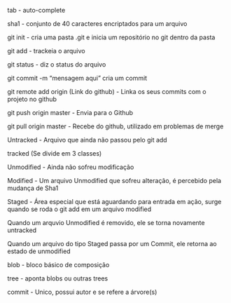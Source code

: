 tab - auto-complete

sha1 - conjunto de 40 caracteres encriptados para um arquivo

git init - cria uma pasta .git e inicia um repositório no git dentro da pasta

git add - trackeia o arquivo

git status - diz o status do arquivo

git commit -m “mensagem aqui” cria um commit

git remote add origin (Link do github) - Linka os seus commits com o projeto no github

git push origin master - Envia para o Github

git pull origin master - Recebe do github, utilizado em problemas de merge

Untracked - Arquivo que ainda não passou pelo git add

tracked (Se divide em 3 classes)

Unmodified - Ainda não sofreu modificação

Modified - Um arquivo Unmodified que sofreu alteração, é percebido pela mudança de Sha1

Staged - Área especial que está aguardando para entrada em ação, surge quando se roda o git add em um arquivo modified

Quando um arquvio Unmodified é removido, ele se torna novamente untracked

Quando um arquivo do tipo Staged passa por um Commit, ele retorna ao estado de unmodified

blob - bloco básico de composição

tree - aponta blobs ou outras trees

commit - Unico, possui autor e se refere a árvore(s)